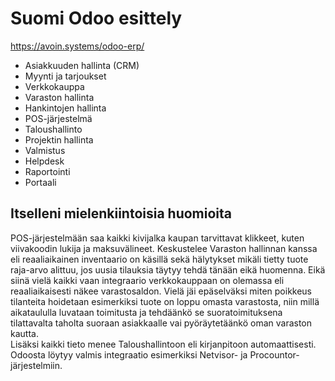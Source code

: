 # Suomi Odoo esittely

https://avoin.systems/odoo-erp/ <br/>
- Asiakkuuden hallinta (CRM)<br/>
- Myynti ja tarjoukset<br/>
- Verkkokauppa<br/>
- Varaston hallinta<br/>
- Hankintojen hallinta<br/>
- POS-järjestelmä<br/>
- Taloushallinto<br/>
- Projektin hallinta<br/>
- Valmistus<br/>
- Helpdesk<br/>
- Raportointi<br/>
- Portaali<br/>

## Itselleni mielenkiintoisia huomioita

POS-järjestelmään saa kaikki kivijalka kaupan tarvittavat klikkeet, kuten viivakoodin lukija ja maksuvälineet. Keskustelee Varaston hallinnan kanssa 
eli reaaliaikainen inventaario on käsillä sekä hälytykset mikäli tietty tuote raja-arvo alittuu, jos uusia tilauksia täytyy tehdä tänään eikä huomenna.
Eikä siinä vielä kaikki vaan integraario verkkokauppaan on olemassa eli reaaliaikaisesti näkee varastosaldon. Vielä jäi epäselväksi miten poikkeus tilanteita hoidetaan
esimerkiksi tuote on loppu omasta varastosta, niin millä aikataululla luvataan toimitusta ja tehdäänkö se suoratoimituksena tilattavalta taholta suoraan asiakkaalle vai
pyöräytetäänkö oman varaston kautta. <br/>
Lisäksi kaikki tieto menee Taloushallintoon eli kirjanpitoon automaattisesti. Odoosta löytyy valmis integraatio esimerkiksi Netvisor- ja Procountor-järjestelmiin. 
